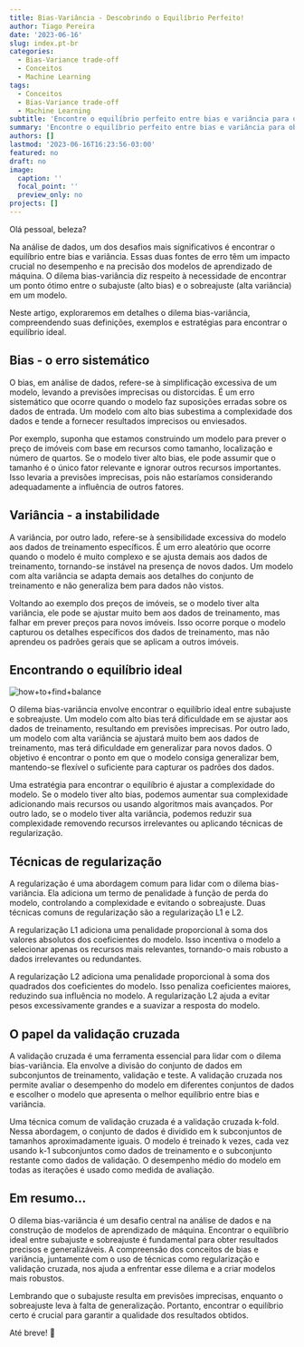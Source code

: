 ```yaml
---
title: Bias-Variância - Descobrindo o Equilíbrio Perfeito!
author: Tiago Pereira
date: '2023-06-16'
slug: index.pt-br
categories:
  - Bias-Variance trade-off
  - Conceitos
  - Machine Learning
tags:
  - Conceitos
  - Bias-Variance trade-off
  - Machine Learning
subtitle: 'Encontre o equilíbrio perfeito entre bias e variância para obter resultados precisos na análise de dados.'
summary: 'Encontre o equilíbrio perfeito entre bias e variância para obter resultados precisos na análise de dados.'
authors: []
lastmod: '2023-06-16T16:23:56-03:00'
featured: no
draft: no
image:
  caption: ''
  focal_point: ''
  preview_only: no
projects: []
---
```


Olá pessoal, beleza?

Na análise de dados, um dos desafios mais significativos é encontrar o equilíbrio entre bias e variância. Essas duas fontes de erro têm um impacto crucial no desempenho e na precisão dos modelos de aprendizado de máquina. O dilema bias-variância diz respeito à necessidade de encontrar um ponto ótimo entre o subajuste (alto bias) e o sobreajuste (alta variância) em um modelo. 

Neste artigo, exploraremos em detalhes o dilema bias-variância, compreendendo suas definições, exemplos e estratégias para encontrar o equilíbrio ideal.

## Bias - o erro sistemático

O bias, em análise de dados, refere-se à simplificação excessiva de um modelo, levando a previsões imprecisas ou distorcidas. É um erro sistemático que ocorre quando o modelo faz suposições erradas sobre os dados de entrada. Um modelo com alto bias subestima a complexidade dos dados e tende a fornecer resultados imprecisos ou enviesados.

Por exemplo, suponha que estamos construindo um modelo para prever o preço de imóveis com base em recursos como tamanho, localização e número de quartos. Se o modelo tiver alto bias, ele pode assumir que o tamanho é o único fator relevante e ignorar outros recursos importantes. Isso levaria a previsões imprecisas, pois não estaríamos considerando adequadamente a influência de outros fatores.

## Variância - a instabilidade

A variância, por outro lado, refere-se à sensibilidade excessiva do modelo aos dados de treinamento específicos. É um erro aleatório que ocorre quando o modelo é muito complexo e se ajusta demais aos dados de treinamento, tornando-se instável na presença de novos dados. Um modelo com alta variância se adapta demais aos detalhes do conjunto de treinamento e não generaliza bem para dados não vistos.

Voltando ao exemplo dos preços de imóveis, se o modelo tiver alta variância, ele pode se ajustar muito bem aos dados de treinamento, mas falhar em prever preços para novos imóveis. Isso ocorre porque o modelo capturou os detalhes específicos dos dados de treinamento, mas não aprendeu os padrões gerais que se aplicam a outros imóveis.

## Encontrando o equilíbrio ideal

![how+to+find+balance](https://media4.giphy.com/media/2WdEeNBy5mPXN7EyEK/giphy.gif)  

O dilema bias-variância envolve encontrar o equilíbrio ideal entre subajuste e sobreajuste. Um modelo com alto bias terá dificuldade em se ajustar aos dados de treinamento, resultando em previsões imprecisas. Por outro lado, um modelo com alta variância se ajustará muito bem aos dados de treinamento, mas terá dificuldade em generalizar para novos dados. O objetivo é encontrar o ponto em que o modelo consiga generalizar bem, mantendo-se flexível o suficiente para capturar os padrões dos dados.

Uma estratégia para encontrar o equilíbrio é ajustar a complexidade do modelo. Se o modelo tiver alto bias, podemos aumentar sua complexidade adicionando mais recursos ou usando algoritmos mais avançados. Por outro lado, se o modelo tiver alta variância, podemos reduzir sua complexidade removendo recursos irrelevantes ou aplicando técnicas de regularização.


## Técnicas de regularização

A regularização é uma abordagem comum para lidar com o dilema bias-variância. Ela adiciona um termo de penalidade à função de perda do modelo, controlando a complexidade e evitando o sobreajuste. Duas técnicas comuns de regularização são a regularização L1 e L2.

A regularização L1 adiciona uma penalidade proporcional à soma dos valores absolutos dos coeficientes do modelo. Isso incentiva o modelo a selecionar apenas os recursos mais relevantes, tornando-o mais robusto a dados irrelevantes ou redundantes.

A regularização L2 adiciona uma penalidade proporcional à soma dos quadrados dos coeficientes do modelo. Isso penaliza coeficientes maiores, reduzindo sua influência no modelo. A regularização L2 ajuda a evitar pesos excessivamente grandes e a suavizar a resposta do modelo.

## O papel da validação cruzada

A validação cruzada é uma ferramenta essencial para lidar com o dilema bias-variância. Ela envolve a divisão do conjunto de dados em subconjuntos de treinamento, validação e teste. A validação cruzada nos permite avaliar o desempenho do modelo em diferentes conjuntos de dados e escolher o modelo que apresenta o melhor equilíbrio entre bias e variância.

Uma técnica comum de validação cruzada é a validação cruzada k-fold. Nessa abordagem, o conjunto de dados é dividido em k subconjuntos de tamanhos aproximadamente iguais. O modelo é treinado k vezes, cada vez usando k-1 subconjuntos como dados de treinamento e o subconjunto restante como dados de validação. O desempenho médio do modelo em todas as iterações é usado como medida de avaliação.

## Em resumo...

O dilema bias-variância é um desafio central na análise de dados e na construção de modelos de aprendizado de máquina. Encontrar o equilíbrio ideal entre subajuste e sobreajuste é fundamental para obter resultados precisos e generalizáveis. A compreensão dos conceitos de bias e variância, juntamente com o uso de técnicas como regularização e validação cruzada, nos ajuda a enfrentar esse dilema e a criar modelos mais robustos.

Lembrando que o subajuste resulta em previsões imprecisas, enquanto o sobreajuste leva à falta de generalização. Portanto, encontrar o equilíbrio certo é crucial para garantir a qualidade dos resultados obtidos.

Até breve! 👋
